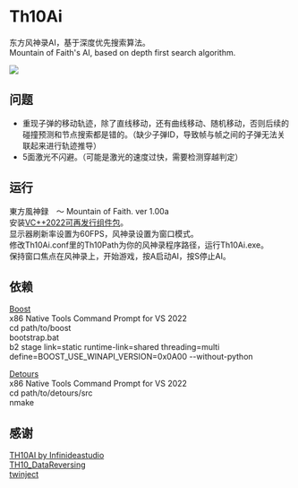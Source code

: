 # Th10Ai

东方风神录AI，基于深度优先搜索算法。<br />
Mountain of Faith's AI, based on depth first search algorithm.<br />

![](https://github.com/unnamedmemory/Th10Ai/blob/master/1.png)

## 问题

* 重现子弹的移动轨迹，除了直线移动，还有曲线移动、随机移动，否则后续的碰撞预测和节点搜索都是错的。（缺少子弹ID，导致帧与帧之间的子弹无法关联起来进行轨迹推导）<br />
* 5面激光不闪避。（可能是激光的速度过快，需要检测穿越判定）<br />

## 运行

東方風神録　～ Mountain of Faith. ver 1.00a<br />
安装[VC++2022可再发行组件包](https://docs.microsoft.com/en-us/cpp/windows/latest-supported-vc-redist?view=msvc-170)。<br />
显示器刷新率设置为60FPS，风神录设置为窗口模式。<br />
修改Th10Ai.conf里的Th10Path为你的风神录程序路径，运行Th10Ai.exe。<br />
保持窗口焦点在风神录上，开始游戏，按A启动AI，按S停止AI。<br />

## 依赖

[Boost](https://www.boost.org)<br />
x86 Native Tools Command Prompt for VS 2022<br />
cd path/to/boost<br />
bootstrap.bat<br />
b2 stage link=static runtime-link=shared threading=multi define=BOOST_USE_WINAPI_VERSION=0x0A00 --without-python<br />

[Detours](https://github.com/microsoft/detours)<br />
x86 Native Tools Command Prompt for VS 2022<br />
cd path/to/detours/src<br />
nmake<br />

## 感谢

[TH10AI by Infinideastudio](https://github.com/Infinideastudio/TH10AI)<br />
[TH10_DataReversing](https://github.com/binvec/TH10_DataReversing)<br />
[twinject](https://github.com/Netdex/twinject)<br />
